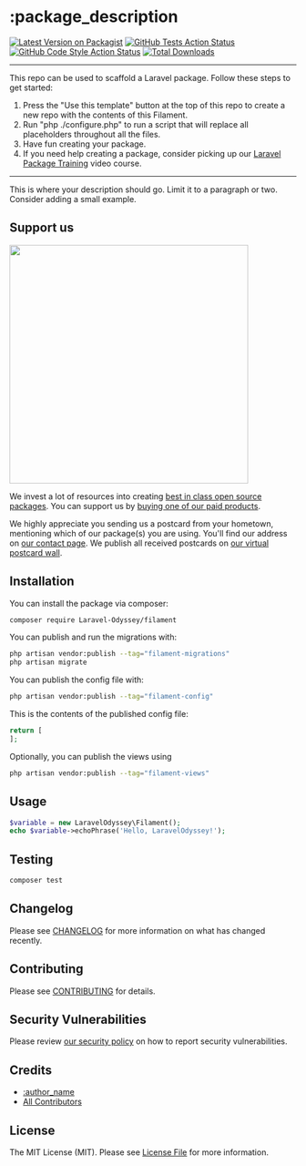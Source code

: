 # :package_description

[![Latest Version on Packagist](https://img.shields.io/packagist/v/Laravel-Odyssey/filament.svg?style=flat-square)](https://packagist.org/packages/Laravel-Odyssey/filament)
[![GitHub Tests Action Status](https://img.shields.io/github/actions/workflow/status/Laravel-Odyssey/filament/run-tests.yml?branch=main&label=tests&style=flat-square)](https://github.com/Laravel-Odyssey/filament/actions?query=workflow%3Arun-tests+branch%3Amain)
[![GitHub Code Style Action Status](https://img.shields.io/github/actions/workflow/status/Laravel-Odyssey/filament/fix-php-code-style-issues.yml?branch=main&label=code%20style&style=flat-square)](https://github.com/Laravel-Odyssey/filament/actions?query=workflow%3A"Fix+PHP+code+style+issues"+branch%3Amain)
[![Total Downloads](https://img.shields.io/packagist/dt/Laravel-Odyssey/filament.svg?style=flat-square)](https://packagist.org/packages/Laravel-Odyssey/filament)
<!--delete-->
---
This repo can be used to scaffold a Laravel package. Follow these steps to get started:

1. Press the "Use this template" button at the top of this repo to create a new repo with the contents of this Filament.
2. Run "php ./configure.php" to run a script that will replace all placeholders throughout all the files.
3. Have fun creating your package.
4. If you need help creating a package, consider picking up our <a href="https://laravelpackage.training">Laravel Package Training</a> video course.
---
<!--/delete-->
This is where your description should go. Limit it to a paragraph or two. Consider adding a small example.

## Support us

[<img src="https://github-ads.s3.eu-central-1.amazonaws.com/:package_name.jpg?t=1" width="419px" />](https://spatie.be/github-ad-click/:package_name)

We invest a lot of resources into creating [best in class open source packages](https://spatie.be/open-source). You can support us by [buying one of our paid products](https://spatie.be/open-source/support-us).

We highly appreciate you sending us a postcard from your hometown, mentioning which of our package(s) you are using. You'll find our address on [our contact page](https://spatie.be/about-us). We publish all received postcards on [our virtual postcard wall](https://spatie.be/open-source/postcards).

## Installation

You can install the package via composer:

```bash
composer require Laravel-Odyssey/filament
```

You can publish and run the migrations with:

```bash
php artisan vendor:publish --tag="filament-migrations"
php artisan migrate
```

You can publish the config file with:

```bash
php artisan vendor:publish --tag="filament-config"
```

This is the contents of the published config file:

```php
return [
];
```

Optionally, you can publish the views using

```bash
php artisan vendor:publish --tag="filament-views"
```

## Usage

```php
$variable = new LaravelOdyssey\Filament();
echo $variable->echoPhrase('Hello, LaravelOdyssey!');
```

## Testing

```bash
composer test
```

## Changelog

Please see [CHANGELOG](CHANGELOG.md) for more information on what has changed recently.

## Contributing

Please see [CONTRIBUTING](CONTRIBUTING.md) for details.

## Security Vulnerabilities

Please review [our security policy](../../security/policy) on how to report security vulnerabilities.

## Credits

- [:author_name](https://github.com/:author_username)
- [All Contributors](../../contributors)

## License

The MIT License (MIT). Please see [License File](LICENSE.md) for more information.
